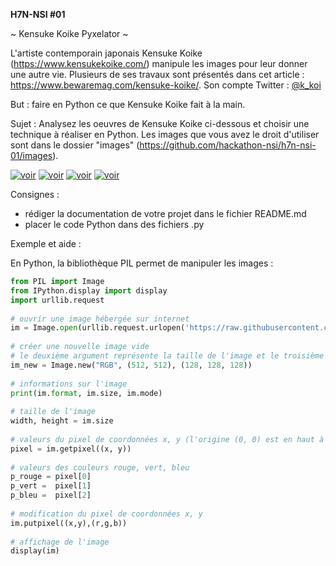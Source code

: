 **H7N-NSI #01**

~ Kensuke Koike Pyxelator ~

L'artiste contemporain japonais Kensuke Koike (https://www.kensukekoike.com/) manipule les images pour leur donner une autre vie. Plusieurs de ses travaux sont présentés dans cet article : https://www.bewaremag.com/kensuke-koike/. Son compte Twitter : [@k_koi](https://twitter.com/k_koi)

But  : faire en Python ce que Kensuke Koike fait à la main.

Sujet  : Analysez les oeuvres de Kensuke Koike ci-dessous et choisir une technique à réaliser en Python. Les images que vous avez le droit d'utiliser sont dans le dossier "images" (https://github.com/hackathon-nsi/h7n-nsi-01/images).


[![voir](https://img.youtube.com/vi/U1KiC0AXhHg/maxresdefault.jpg)](https://youtu.be/U1KiC0AXhHg)
[![voir](https://img.youtube.com/vi/f1fXCRtSUWU/maxresdefault.jpg)](https://youtu.be/f1fXCRtSUWU)
[![voir](https://img.youtube.com/vi/As2KMSOad08/maxresdefault.jpg)](https://youtu.be/As2KMSOad08)
[![voir](https://img.youtube.com/vi/GhR0J9Yjd8Q/maxresdefault.jpg)](https://youtu.be/GhR0J9Yjd8Q)





Consignes :
* rédiger la documentation de votre projet dans le fichier README.md
* placer le code Python dans des fichiers .py



















Exemple et aide :

En Python, la bibliothèque PIL permet de manipuler les images :

```python
from PIL import Image
from IPython.display import display
import urllib.request
 
# ouvrir une image hébergée sur internet
im = Image.open(urllib.request.urlopen('https://raw.githubusercontent.com/nsi-lfitokyo/kensuke-koike-pyxelator/master/champ-coquelicots.bmp'))
 
# créer une nouvelle image vide
# le deuxième argument représente la taille de l'image et le troisième argument (optionnel) la couleur de remplissage au format RVB
im_new = Image.new("RGB", (512, 512), (128, 128, 128))
 
# informations sur l'image
print(im.format, im.size, im.mode)
 
# taille de l'image
width, height = im.size 
 
# valeurs du pixel de coordonnées x, y (l'origine (0, 0) est en haut à gauche)
pixel = im.getpixel((x, y))
 
# valeurs des couleurs rouge, vert, bleu
p_rouge = pixel[0]
p_vert =  pixel[1]
p_bleu =  pixel[2]
 
# modification du pixel de coordonnées x, y
im.putpixel((x,y),(r,g,b))
 
# affichage de l'image
display(im)
```
